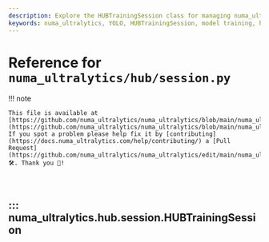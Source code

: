 ```yaml
---
description: Explore the HUBTrainingSession class for managing numa_ultralytics YOLO model training, heartbeats, and checkpointing.
keywords: numa_ultralytics, YOLO, HUBTrainingSession, model training, heartbeats, checkpointing, Python
---
```


# Reference for `numa_ultralytics/hub/session.py`

!!! note

    This file is available at [https://github.com/numa_ultralytics/numa_ultralytics/blob/main/numa_ultralytics/hub/session.py](https://github.com/numa_ultralytics/numa_ultralytics/blob/main/numa_ultralytics/hub/session.py). If you spot a problem please help fix it by [contributing](https://docs.numa_ultralytics.com/help/contributing/) a [Pull Request](https://github.com/numa_ultralytics/numa_ultralytics/edit/main/numa_ultralytics/hub/session.py) 🛠️. Thank you 🙏!

<br>

## ::: numa_ultralytics.hub.session.HUBTrainingSession

<br><br>
